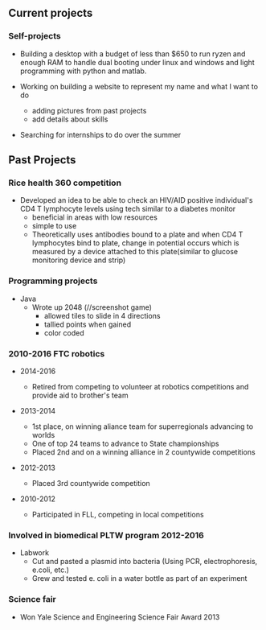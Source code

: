 ## Current projects

<!---### Joined quality of life to work on:- sensors required by a place (need to find out where/who). They need to include less sensors when they measure people's/objects movement as currently the use too many for the data actually needed. The project will focus mainly on programming. - stroller needed by a mother with 2 children with cerebral paralysis ages 5 and 7. She is requesting a lightweight stroller allowing here to take the children out on her own and allow them to sit side by side. The project will rely on mainly the mechanical aspects of a stroller ### Joined engineers without borders to work on: - project that is trying to build an aeroponics system. This project is nearly complete, just require fixes in software and bugs--->

### Self-projects
- Building a desktop with a budget of less than $650 to run ryzen and enough RAM to handle dual booting under linux and windows and light programming with python and matlab. 

- Working on building a website to represent my name and what I want to do
  - adding pictures from past projects
  - add details about skills

- Searching for internships to do over the summer

## Past Projects

### Rice health 360 competition

- Developed an idea to be able to check an HIV/AID positive individual's CD4 T lymphocyte levels using tech similar to a diabetes monitor
  - beneficial in areas with low resources
  - simple to use
  - Theoretically uses antibodies bound to a plate and when CD4 T lymphocytes bind to plate, change in potential occurs which is measured by a device attached to this plate(similar to glucose monitoring device and strip)


### Programming projects
* Java
  * Wrote up 2048 (//screenshot game)
    * allowed tiles to slide in 4 directions
    * tallied points when gained
    * color coded
   
### 2010-2016 FTC robotics
* 2014-2016
  * Retired from competing to volunteer at robotics competitions and provide aid to brother's team

* 2013-2014 
  * 1st place, on winning aliance team for superregionals advancing to worlds
  * One of top 24 teams to advance to State championships
  * Placed 2nd and on a winning alliance in 2 countywide competitions

* 2012-2013 
  * Placed 3rd countywide competition
  
* 2010-2012
  * Participated in FLL, competing in local competitions

### Involved in biomedical PLTW program 2012-2016
* Labwork
  * Cut and pasted a plasmid into bacteria (Using PCR, electrophoresis, e.coli, etc.)
  * Grew and tested e. coli in a water bottle as part of an experiment
  
### Science fair

* Won Yale Science and Engineering Science Fair Award 2013
